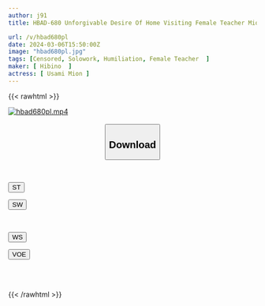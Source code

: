 ```yaml
---
author: j91
title: HBAD-680 Unforgivable Desire Of Home Visiting Female Teacher Mion Usami, 22 Years Old

url: /v/hbad680pl
date: 2024-03-06T15:50:00Z
image: "hbad680pl.jpg"
tags: [Censored, Solowork, Humiliation, Female Teacher	]
maker: [ Hibino  ]
actress: [ Usami Mion ]
---
```



{{< rawhtml >}}

<div class="video" data-videoid="lW7xk0lXBpi7ppy">
    <a href="javascript:;">
        <img src="/v/hbad680pl/hbad680pl.jpg" width="WIDTH" height="HEIGHT" alt="hbad680pl.mp4" loading="lazy">
    </a>
</div>

<script type="text/javascript" src="https://j91.asia/asset/on-demand-st.js"></script>

<br>
  <link rel="stylesheet" href="https://j91.asia/asset/bs5.css">
  
  <center>
  <button class="btn btn-primary" type="button" data-bs-toggle="collapse" data-bs-target=".multi-collapse" aria-expanded="false" aria-controls="multiCollapseExample1 multiCollapseExample2"><h2>Download</h2></button></center>
</p>
<div class="row">
  <div class="col">
    <div class="collapse multi-collapse" id="multiCollapseExample1">
      <div class="card card-body">
	      	      <br>
<div class="buttons">  
<p><a href="https://streamtape.to/v/lW7xk0lXBpi7ppy" target="_blank"><button class="btn-hover color-3"><i class="fa fa-download"></i> ST</button></a></p>
<p><a href="https://cdnwish.com/tinddx5aydvl" target="_blank"><button class="btn-hover color-2"><i class="fa fa-download"></i> SW</button></a></p></div>
    </div>
  </div>
</div>
  <div class="col">
    <div class="collapse multi-collapse" id="multiCollapseExample2">
      <div class="card card-body">
	      <br>
<div class="buttons">
<p><a href="https://wolfstream.tv/bcivfetimcwj"><button class="btn-hover color-9"><i class="fa fa-download"></i> WS</button></a></p>
<p><a href="https://voe.sx/jy5lcndjun8l"><button class="btn-hover color-8"><i class="fa fa-download"></i> VOE</button></a></p></div>
<br><br>
      </div>
    </div>
  </div>
</div>

{{< /rawhtml >}}
